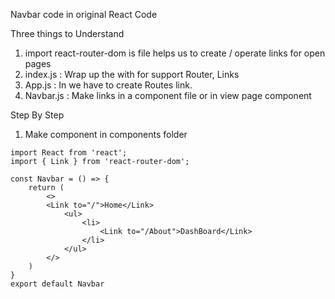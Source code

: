 Navbar code in original React Code

Three things to Understand
1. import react-router-dom is file helps us to create / operate links for open pages
2. index.js : Wrap up the <App/> with <BrowserRouter> for support Router, Links
3. App.js : In <App/> we have to create Routes link.
4. Navbar.js : Make links in a component file or in view page component

Step By Step
1. Make component in components folder
```
import React from 'react';
import { Link } from 'react-router-dom';

const Navbar = () => {
    return (
        <>
        <Link to="/">Home</Link>
            <ul>
                <li>
                    <Link to="/About">DashBoard</Link>
                </li>
            </ul>
        </>
    )
}
export default Navbar
```
